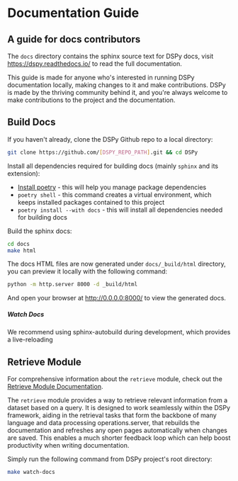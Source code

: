 # Documentation Guide

## A guide for docs contributors

The `docs` directory contains the sphinx source text for DSPy docs, visit
https://dspy.readthedocs.io/ to read the full documentation.

This guide is made for anyone who's interested in running DSPy documentation locally,
making changes to it and make contributions. DSPy is made by the thriving community
behind it, and you're always welcome to make contributions to the project and the
documentation.

## Build Docs

If you haven't already, clone the DSPy Github repo to a local directory:

```bash
git clone https://github.com/[DSPY_REPO_PATH].git && cd DSPy
```

Install all dependencies required for building docs (mainly `sphinx` and its extension):

- [Install poetry](https://python-poetry.org/docs/#installation) - this will help you manage package dependencies
- `poetry shell` - this command creates a virtual environment, which keeps installed packages contained to this project
- `poetry install --with docs` - this will install all dependencies needed for building docs

Build the sphinx docs:

```bash
cd docs
make html
```

The docs HTML files are now generated under `docs/_build/html` directory, you can preview
it locally with the following command:

```bash
python -m http.server 8000 -d _build/html
```

And open your browser at http://0.0.0.0:8000/ to view the generated docs.

##### Watch Docs

We recommend using sphinx-autobuild during development, which provides a live-reloading
## Retrieve Module

For comprehensive information about the `retrieve` module, check out the [Retrieve Module Documentation](retrieve.md).

The `retrieve` module provides a way to retrieve relevant information from a dataset based on a query. It is designed to work seamlessly within the DSPy framework, aiding in the retrieval tasks that form the backbone of many language and data processing operations.server, that rebuilds the documentation and refreshes any open pages automatically when
changes are saved. This enables a much shorter feedback loop which can help boost
productivity when writing documentation.

Simply run the following command from DSPy project's root directory:

```bash
make watch-docs
```
